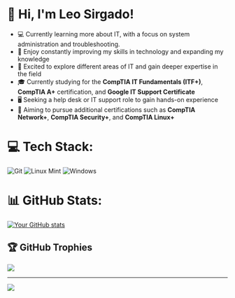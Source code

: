 # 👋 Hi, I'm Leo Sirgado!

- 💻 Currently learning more about IT, with a focus on system administration and troubleshooting.<br/>
- 🧠 Enjoy constantly improving my skills in technology and expanding my knowledge<br/>
- 🌱 Excited to explore different areas of IT and gain deeper expertise in the field<br/>
- 🎓 Currently studying for the **CompTIA IT Fundamentals (ITF+)**, **CompTIA A+** certification, and **Google IT Support Certificate**<br/>
- 🖥️ Seeking a help desk or IT support role to gain hands-on experience<br/>
- 🚀 Aiming to pursue additional certifications such as **CompTIA Network+**, **CompTIA Security+**, and **CompTIA Linux+**<br/>



# 💻 Tech Stack:
![Git](https://img.shields.io/badge/git-%23F05033.svg?style=for-the-badge&logo=git&logoColor=white) ![Linux Mint](https://img.shields.io/badge/Linux%20Mint-87CF3E?style=for-the-badge&logo=Linux%20Mint&logoColor=white) ![Windows](https://img.shields.io/badge/Windows-0078D6?style=for-the-badge&logo=windows&logoColor=white)
# 📊 GitHub Stats:
[![Your GitHub stats](https://github-readme-stats.vercel.app/api?username=LeoSirgado&count_private=true&show_icons=true&theme=radical&hide_rank=false)](https://github.com/LeoSirgado)


## 🏆 GitHub Trophies
![](https://github-profile-trophy.vercel.app/?username=LeoSirgado&theme=radical&no-frame=false&no-bg=true&margin-w=4)

---
[![](https://visitcount.itsvg.in/api?id=LeoSirgado&icon=0&color=0)](https://visitcount.itsvg.in)

<!-- Proudly created with GPRM ( https://gprm.itsvg.in ) -->



